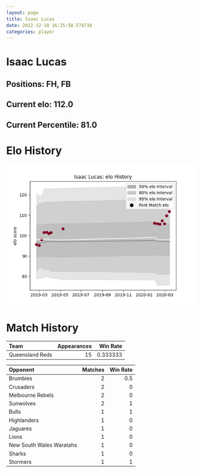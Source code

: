 ```yaml
---  
layout: page  
title: Isaac Lucas  
date: 2022-12-18 16:25:58.574738  
categories: player  
---
```

# Isaac Lucas

## Positions: FH, FB

## Current elo: 112.0

## Current Percentile: 81.0

# Elo History


![elo history](history_IsaacLucas.png)
# Match History


| Team            |   Appearances |   Win Rate |
|:----------------|--------------:|-----------:|
| Queensland Reds |            15 |   0.333333 |

| Opponent                 |   Matches |   Win Rate |
|:-------------------------|----------:|-----------:|
| Brumbies                 |         2 |        0.5 |
| Crusaders                |         2 |        0   |
| Melbourne Rebels         |         2 |        0   |
| Sunwolves                |         2 |        1   |
| Bulls                    |         1 |        1   |
| Highlanders              |         1 |        0   |
| Jaguares                 |         1 |        0   |
| Lions                    |         1 |        0   |
| New South Wales Waratahs |         1 |        0   |
| Sharks                   |         1 |        0   |
| Stormers                 |         1 |        1   |